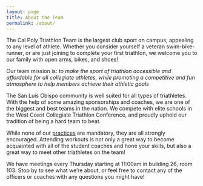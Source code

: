 ```yaml
---
layout: page
title: About the Team
permalink: /about/
---
```


The Cal Poly Triathlon Team is the largest club sport on campus, appealing to any level of athlete. Whether you consider yourself a veteran swim-bike-runner, or are just joining to complete your first triathlon, we welcome you to our family with open arms, bikes, and shoes!

Our team mission is: _​to make the sport of triathlon accessible and affordable for all collegiate athletes, while promoting a competitive and fun atmosphere to help members achieve their athletic goals_

The San Luis Obispo community is well suited for all types of triathletes. With the help of some amazing sponsorships and coaches, we are one of the biggest and best teams in the nation. We compete with elite schools in the West Coast Collegiate Triathlon Conference, and proudly uphold our tradition of being a hard team to beat.

While none of our [practices](/calendar/) are mandatory, they are all strongly encouraged. Attending workouts is not only a great way to become acquainted with all of the student coaches and hone your skills, but also a great way to meet other triathletes on the team!

We have meetings every Thursday starting at 11:00am in building 26, room 103. Stop by to see what we’re about, or feel free to contact any of the officers or coaches with any questions you might have!
